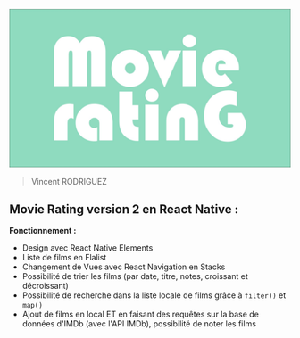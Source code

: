 ![MovieRating](img/movierating.jpg)
> Vincent RODRIGUEZ
## Movie Rating version 2 en React Native :

**Fonctionnement :**
* Design avec React Native Elements
* Liste de films en Flalist
* Changement de Vues avec React Navigation en Stacks
* Possibilité de trier les films (par date, titre, notes, croissant et décroissant)
* Possibilité de recherche dans la liste locale de films grâce à ```filter()``` et ```map()```
* Ajout de films en local ET en faisant des requêtes sur la base de données d'IMDb (avec l'API IMDb), possibilité de noter les films
